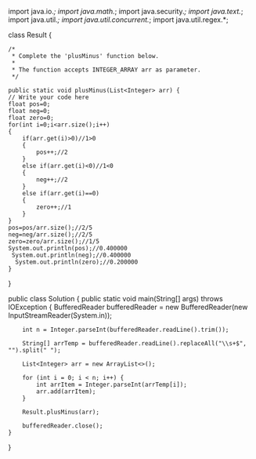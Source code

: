 import java.io.*;
import java.math.*;
import java.security.*;
import java.text.*;
import java.util.*;
import java.util.concurrent.*;
import java.util.regex.*;

class Result {

    /*
     * Complete the 'plusMinus' function below.
     *
     * The function accepts INTEGER_ARRAY arr as parameter.
     */

    public static void plusMinus(List<Integer> arr) {
    // Write your code here
    float pos=0;
    float neg=0;
    float zero=0;
    for(int i=0;i<arr.size();i++)
    {
        if(arr.get(i)>0)//1>0
        {
            pos++;//2
        }
        else if(arr.get(i)<0)//1<0
        {
            neg++;//2
        }
        else if(arr.get(i)==0)
        {
            zero++;//1
        }
    }
    pos=pos/arr.size();//2/5
    neg=neg/arr.size();//2/5
    zero=zero/arr.size();//1/5
    System.out.println(pos);//0.400000
     System.out.println(neg);//0.400000
      System.out.println(zero);//0.200000
    }

}

public class Solution {
    public static void main(String[] args) throws IOException {
        BufferedReader bufferedReader = new BufferedReader(new InputStreamReader(System.in));

        int n = Integer.parseInt(bufferedReader.readLine().trim());

        String[] arrTemp = bufferedReader.readLine().replaceAll("\\s+$", "").split(" ");

        List<Integer> arr = new ArrayList<>();

        for (int i = 0; i < n; i++) {
            int arrItem = Integer.parseInt(arrTemp[i]);
            arr.add(arrItem);
        }

        Result.plusMinus(arr);

        bufferedReader.close();
    }
}
